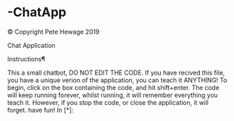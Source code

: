 # -ChatApp

© Copyright Pete Hewage 2019

Chat Application

Instructions¶

This a small chatbot, DO NOT EDIT THE CODE. If you have recived this file, you have a unique verion of the application, you can teach it ANYTHING!
To begin, click on the box containing the code, and hit shift+enter.
The code will keep running forever, whilst running, it will remember everything you teach it. However, if you stop the code, or close the application, it will forget.
have fun!
In [*]:

